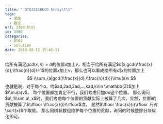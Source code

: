 ```yaml
---
title: " DTOJ2118GCD Array\t\t"
tags:
  - 思路
  - 数论
url: 3380.html
id: 3380
categories:
  - DTOJ
  - Solution
date: 2018-08-12 15:46:11
---
```


给所有满足$gcd(x,n)=d$的位置$x$加上$v$，相当于给所有满足$d|x,gcd(\\frac{x}{d},\\frac{n}{d})=1$的位置$x$加上$v$，那么也可以看成给所有$d|x$的位置加上 $$ \\sum_{a|gcd(\\frac{x}{d},\\frac{n}{d})}\\mu(a)v $$ 也就是说，对于每个$a$，给$ad,2ad,3ad,…,kad,k\\in \\mathbb{Z}$加上$\\mu(a)v$。 每个位置都加肯定不行，我们考虑只加$ad$这个位置。 那么询问$a\_1\\sim a\_x$时，我们考虑每个位置的贡献实际上被算了几次。显然，位置$i$的贡献被算了$\\lfloor \\frac{x}{i}\\rfloor$次。 显然$\\lfloor \\frac{x}{i}\\rfloor $只有$\\sqrt{x}$个取值。 那么用树状数组维护每个位置的贡献，询问的时候整除分块优化即可。